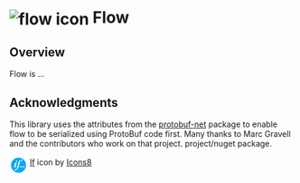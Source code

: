 <!--[![.NET](https://github.com/code-dispenser/Conditionals/actions/workflows/dotnet.yml/badge.svg?branch=main)](https://github.com/code-dispenser/Conditionals/actions/workflows/dotnet.yml) [![Coverage Status](https://coveralls.io/repos/github/code-dispenser/Conditionals/badge.svg?branch=main)](https://coveralls.io/github/code-dispenser/Conditionals?branch=main) [![Nuget download][download-image]][download-url]

[download-image]: https://img.shields.io/nuget/dt/Conditionals.Core
[download-url]: https://www.nuget.org/packages/Conditionals.Core

-->
<h1>
<img src="https://raw.github.com/code-dispenser/Flow/main/Assets/icon-64.png" align="center" alt="flow icon" /> Flow
</h1>
<!--
# ![icon](https://raw.githubusercontent.com/code-dispenser/Flow/main/Assets/icon-64.png) Flow
-->
<!-- H1 for git hub, but for nuget the markdown is fine as it centers the image, uncomment as appropriate and do the same at the bottom of this file for the icon author -->

## Overview

Flow is ...
## Acknowledgments

This library uses the attributes from the [protobuf-net](https://www.nuget.org/packages/protobuf-net) package to enable flow to be serialized using ProtoBuf code first. 
Many thanks to Marc Gravell and the contributors who work on that project. 
project/nuget package.


<img src="https://raw.githubusercontent.com/code-dispenser/Conditionals/main/Assets/icons-64.png" align="middle" height="32px" alt="Conditionals icon" />
<a target="_blank" href="https://icons8.com/icon/kxE6S5YOUvM6/if">If</a> icon by <a target="_blank" href="https://icons8.com">Icons8</a>

<!--
![icon](https://raw.githubusercontent.com/code-dispenser/Flow/main/Assets/icon-48.png) Flow [icon by Icons8](https://icons8.com)
-->



